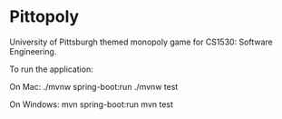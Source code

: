 # Pittopoly
University of Pittsburgh themed monopoly game for CS1530: Software Engineering.

To run the application:

On Mac: ./mvnw spring-boot:run
        ./mvnw test

On Windows: mvn spring-boot:run
            mvn test
